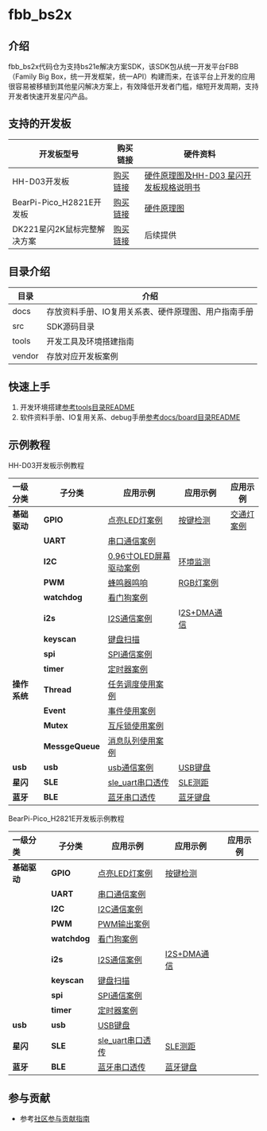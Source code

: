 # fbb_bs2x

## 介绍

  fbb_bs2x代码仓为支持bs21e解决方案SDK，该SDK包从统一开发平台FBB（Family Big Box，统一开发框架，统一API）构建而来，在该平台上开发的应用很容易被移植到其他星闪解决方案上，有效降低开发者门槛，缩短开发周期，支持开发者快速开发星闪产品。

## 支持的开发板

| 开发板型号                  | 购买链接                                                     | 硬件资料                                                     |
| --------------------------- | ------------------------------------------------------------ | ------------------------------------------------------------ |
| HH-D03开发板                | [购买链接](https://e.tb.cn/h.6QTzoydYS0mUA5g?tk=aKlIV23zcP3) | [硬件原理图及HH-D03 星闪开发板规格说明书](docs/hardware/HH-D03/HH-D03_原理图_V01.pdf) |
| BearPi-Pico_H2821E开发板    | [购买链接](https://item.taobao.com/item.htm?id=803331789469) | [硬件原理图](docs/hardware/BearPi-Pico_H2821E/BearPi-Pico_H2821E_原理图_V01.pdf) |
| DK221星闪2K鼠标完整解决方案 | [购买链接](https://e.tb.cn/h.69IMdsPhGFQWDgS?tk=b25cVdob237) | 后续提供                                                     |

## 目录介绍

| 目录   | 介绍                                                 |
| ------ | ---------------------------------------------------- |
| docs   | 存放资料手册、IO复用关系表、硬件原理图、用户指南手册 |
| src    | SDK源码目录                                          |
| tools  | 开发工具及环境搭建指南                               |
| vendor | 存放对应开发板案例                                   |

## 快速上手

1. 开发环境搭建[参考tools目录README](tools/README.md)
2. 软件资料手册、IO复用关系、debug手册[参考docs/board目录README](docs/README.md)

## 示例教程

HH-D03开发板示例教程

| 一级分类     | 子分类          | 应用示例                                                     | 应用示例                                                  | 应用示例                                      |
| :----------- | --------------- | ------------------------------------------------------------ | --------------------------------------------------------- | --------------------------------------------- |
| **基础驱动** | **GPIO**        | [点亮LED灯案例](vendor/HH-D03/demo/led)                      | [按键检测](vendor/HH-D03/demo/buttondemo)                 | [交通灯案例](vendor/HH-D03/demo/trafficlight) |
|              | **UART**        | [串口通信案例](vendor/HH-D03/demo/uartdemo)                  |                                                           |                                               |
|              | **I2C**         | [0.96寸OLED屏幕驱动案例](vendor/HH-D03/demo/oled)            | [环境监测](vendor/HH-D03/demo/environment)                |                                               |
|              | **PWM**         | [蜂鸣器鸣响](vendor/HH-D03/demo/beep)                        | [RGB灯案例](vendor/HH-D03/demo/pwm_rgb_led)               |                                               |
|              | **watchdog**    | [看门狗案例](src/application/samples/peripheral/watchdog)    |                                                           |                                               |
|              | **i2s**         | [I2S通信案例](src/application/samples/peripheral/i2s)        | I[2S+DMA通信](src/application/samples/peripheral/i2s_dma) |                                               |
|              | **keyscan**     | [键盘扫描](src/application/samples/peripheral/keyscan)       |                                                           |                                               |
|              | **spi**         | [SPI通信案例](src/application/samples/peripheral/spi)        |                                                           |                                               |
|              | **timer**       | [定时器案例](src/application/samples/peripheral/timer)       |                                                           |                                               |
| **操作系统** | **Thread**      | [任务调度使用案例](vendor/HH-D03/demo/thread)                |                                                           |                                               |
|              | **Event**       | [事件使用案例](vendor/HH-D03/demo/event)                     |                                                           |                                               |
|              | **Mutex**       | [互斥锁使用案例](vendor/HH-D03/demo/mutex)                   |                                                           |                                               |
|              | **MessgeQueue** | [消息队列使用案例](vendor/HH-D03/demo/message)               |                                                           |                                               |
| **usb**      | **usb**         | [usb通信案例](vendor/HH-D03/demo/usb_demo)                   | [USB键盘](src/application/samples/products/usb_keyboard)  |                                               |
| **星闪**     | **SLE**         | [sle_uart串口透传](src/application/samples/products/sle_uart) | [SLE测距](vendor/HH-D03/demo/sle_measure_dis)             |                                               |
| **蓝牙**     | **BLE**         | [蓝牙串口透传](src/application/samples/products/ble_uart)    | [蓝牙键盘](src/application/samples/products/ble_keyboard) |                                               |


BearPi-Pico_H2821E开发板示例教程

| 一级分类     | 子分类          | 应用示例                                                     | 应用示例                                                  | 应用示例                                      |
| :----------- | --------------- | ------------------------------------------------------------ | --------------------------------------------------------- | --------------------------------------------- |
| **基础驱动** | **GPIO**        | [点亮LED灯案例](https://www.bearpi.cn/core_board/bearpi/pico/h2821E/software/study/1.GPIO%E7%82%B9%E4%BA%AELED%E7%81%AF%E6%B5%8B%E8%AF%95.html)                      | [按键检测](https://www.bearpi.cn/core_board/bearpi/pico/h2821E/software/study/2.GPIO%E6%8C%89%E9%94%AE%E4%B8%AD%E6%96%AD%E6%B5%8B%E8%AF%95.html)                 | |
|              | **UART**        | [串口通信案例](https://www.bearpi.cn/core_board/bearpi/pico/h2821E/software/study/10.UART%E6%95%B0%E6%8D%AE%E4%BC%A0%E8%BE%93%E8%BE%93%E5%87%BA%E6%B5%8B%E8%AF%95.html)                  |                                                           |                                               |
|              | **I2C**         | [I2C通信案例](https://www.bearpi.cn/core_board/bearpi/pico/h2821E/software/study/5.I2C%E4%B8%BB%E4%BB%8E%E6%95%B0%E6%8D%AE%E4%BC%A0%E8%BE%93%E6%B5%8B%E8%AF%95.html)            |                |                                               |
|              | **PWM**         | [PWM输出案例](https://www.bearpi.cn/core_board/bearpi/pico/h2821E/software/study/9.PWM%E8%BE%93%E5%87%BA%E6%B5%8B%E8%AF%95.html)                        |               |                                               |
|              | **watchdog**    | [看门狗案例](src/application/samples/peripheral/watchdog)    |                                                           |                                               |
|              | **i2s**         | [I2S通信案例](https://www.bearpi.cn/core_board/bearpi/pico/h2821E/software/study/6.I2S%E4%B8%BB%E4%BB%8E%E6%95%B0%E6%8D%AE%E4%BC%A0%E8%BE%93%E6%B5%8B%E8%AF%95.html)        | [I2S+DMA通信](src/application/samples/peripheral/i2s_dma) |                                               |
|              | **keyscan**     | [键盘扫描](https://www.bearpi.cn/core_board/bearpi/pico/h2821E/software/study/8.KEYSCAN%E7%9F%A9%E9%98%B5%E9%94%AE%E7%9B%98%E6%89%AB%E6%8F%8F%E6%B5%8B%E8%AF%95.html)       |                                                           |                                               |
|              | **spi**         | [SPI通信案例](https://www.bearpi.cn/core_board/bearpi/pico/h2821E/software/study/7.SPI%E4%B8%BB%E4%BB%8E%E6%95%B0%E6%8D%AE%E4%BC%A0%E8%BE%93%E6%B5%8B%E8%AF%95.html)        |                                                           |                                               |
|              | **timer**       | [定时器案例](src/application/samples/peripheral/timer)       |                                                           |                                               |
| **usb**      | **usb**         |   [USB键盘](src/application/samples/products/usb_keyboard)  |                                               |
| **星闪**     | **SLE**         | [sle_uart串口透传](https://www.bearpi.cn/core_board/bearpi/pico/h2821E/software/SLE%E4%B8%B2%E5%8F%A3%E9%80%8F%E4%BC%A0%E6%B5%8B%E8%AF%95.html) | [SLE测距](src/application/samples/products/sle_measure_dis)             |                                               |
| **蓝牙**     | **BLE**         | [蓝牙串口透传](https://www.bearpi.cn/core_board/bearpi/pico/h2821E/software/BLE%E4%B8%B2%E5%8F%A3%E9%80%8F%E4%BC%A0%E6%B5%8B%E8%AF%95.html)    | [蓝牙键盘](src/application/samples/products/ble_keyboard) |                                               |

## 参与贡献

- 参考[社区参与贡献指南](https://gitee.com/HiSpark/docs/blob/master/contribute/%E7%A4%BE%E5%8C%BA%E5%8F%82%E4%B8%8E%E8%B4%A1%E7%8C%AE%E6%8C%87%E5%8D%97.md)
